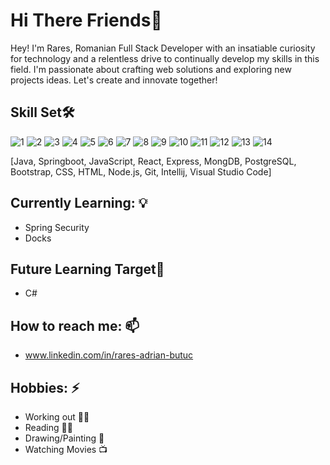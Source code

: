 # Hi There Friends👋

Hey! I'm Rares, Romanian Full Stack Developer with an insatiable curiosity for technology and a relentless drive to continually develop my skills in this field. I'm passionate about crafting web solutions and exploring new projects ideas. Let's create and innovate together!

## Skill Set🛠️

![1](https://github.com/RaresButuc/RaresButuc/assets/116391767/9105fa53-9894-4011-9269-cd27f5671d4d)
![2](https://github.com/RaresButuc/RaresButuc/assets/116391767/fd13f8f2-4775-40ac-903f-d48ef779d1b5)
![3](https://github.com/RaresButuc/RaresButuc/assets/116391767/57ea16e2-68b3-43fa-b16e-7d60c0ccdd0f)
![4](https://github.com/RaresButuc/RaresButuc/assets/116391767/5072768b-d75a-40df-be38-0a579b266ffd)
![5](https://github.com/RaresButuc/RaresButuc/assets/116391767/25656e8f-7631-4918-9610-0581e062c140)
![6](https://github.com/RaresButuc/RaresButuc/assets/116391767/85f43087-1ea0-4252-9428-b0d6c1f546e2)
![7](https://github.com/RaresButuc/RaresButuc/assets/116391767/57fc77a6-0d7c-46e3-a338-cb2a7e783e90)
![8](https://github.com/RaresButuc/RaresButuc/assets/116391767/73103b69-98ee-4884-b57f-bc9e85af9baf)
![9](https://github.com/RaresButuc/RaresButuc/assets/116391767/0bfc41dd-37fa-415f-9afc-cb8b7cbcac78)
![10](https://github.com/RaresButuc/RaresButuc/assets/116391767/b2767583-d73d-448a-adff-f7e5c34398ce)
![11](https://github.com/RaresButuc/RaresButuc/assets/116391767/f48c3b38-765c-48cc-8000-6a61c0152b1e)
![12](https://github.com/RaresButuc/RaresButuc/assets/116391767/f48b8542-21f3-4ebb-819d-e03f5fea7d8b)
![13](https://github.com/RaresButuc/RaresButuc/assets/116391767/6c4efb36-bde0-480b-8a70-25ce557f208b)
![14](https://github.com/RaresButuc/RaresButuc/assets/116391767/1850c4da-5d2b-4456-abbf-6d6dca24c596)

[Java, Springboot, JavaScript, React, Express, MongDB, PostgreSQL, Bootstrap, CSS, HTML, Node.js, Git, Intellij, Visual Studio Code]

## Currently Learning: 💡

- Spring Security
- Docks

## Future Learning Target🎯

- C#

## How to reach me: 📫

- www.linkedin.com/in/rares-adrian-butuc

## Hobbies: ⚡

- Working out 🏋️‍♂️
- Reading 🐱‍👓
- Drawing/Painting 🎨
- Watching Movies 📺
